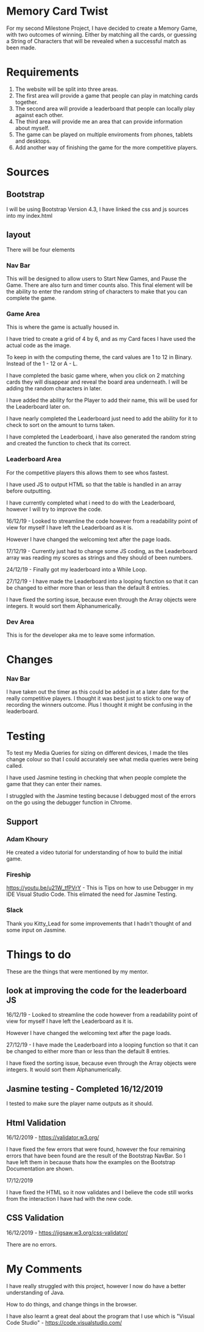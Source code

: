 # Memory Card Twist

For my second Milestone Project, I have decided to create a Memory Game, with two outcomes of winning.
Either by matching all the cards, or guessing a String of Characters that will be revealed when a successful match as been made.

# Requirements

1. The website will be split into three areas.
2. The first area will provide a game that people can play in matching cards together.
3. The second area will provide a leaderboard that people can locally play against each other.
4. The third area will provide me an area that can provide information about myself.
5. The game can be played on multiple enviroments from phones, tablets and desktops.
6. Add another way of finishing the game for the more competitive players.

# Sources

## Bootstrap
I will be using Bootstrap Version 4.3, I have linked the css and js sources into my index.html

## layout
There will be four elements

### Nav Bar
This will be designed to allow users to Start New Games, and Pause the Game.  There are also turn and timer counts also.  This final element will be the ability to enter the random string of characters to make that you can complete the game.

### Game Area
This is where the game is actually housed in.

I have tried to create a grid of 4 by 6, and as my Card faces I have used the actual code as the image.

To keep in with the computing theme, the card values are 1 to 12 in Binary.  Instead of the 1 - 12 or A - L.

I have completed the basic game where, when you click on 2 matching cards they will disappear and reveal the board area underneath.  I will be adding the random characters in later.

I have added the ability for the Player to add their name, this will be used for the Leaderboard later on.

I have nearly completed the Leaderboard just need to add the ability for it to check to sort on the amount to turns taken.

I have completed the Leaderboard, i have also generated the random string and created the function to check that its correct.

### Leaderboard Area
For the competitive players this allows them to see whos fastest.

I have used JS to output HTML so that the table is handled in an array before outputting.
 
I have currently completed what i need to do with the Leaderboard, however I will try to improve the code.

16/12/19 - Looked to streamline the code however from a readability point of view for myself I have left the Leaderboard as it is.

However I have changed the welcoming text after the page loads.

17/12/19 - Currently just had to change some JS coding, as the Leaderboard array was reading my scores as strings and they should of been numbers.

24/12/19 - Finally got my leaderboard into a While Loop.

27/12/19 - I have made the Leaderboard into a looping function so that it can be changed to either more than or less than the default 8 entries.

I have fixed the sorting issue, because even through the Array objects were integers.  It would sort them Alphanumerically.

### Dev Area
This is for the developer aka me to leave some information.

# Changes

### Nav Bar
I have taken out the timer as this could be added in at a later date for the really competitive players.  I thought it was best just to stick to one way of recording the winners outcome.  Plus I thought it might be confusing in the leaderboard.

# Testing
To test my Media Queries for sizing on different devices, I made the tiles change colour so that I could accurately see what media queries were being called.

I have used Jasmine testing in checking that when people complete the game that they can enter their names.

I struggled with the Jasmine testing because I debugged most of the errors on the go using the debugger function in Chrome.

## Support

### Adam Khoury
He created a video tutorial for understanding of how to build the initial game.

### Fireship
https://youtu.be/u21W_tfPVrY - This is Tips on how to use Debugger in my IDE Visual Studio Code.  This elimated the need for Jasmine Testing.

### Slack
Thank you Kitty_Lead for some improvements that I hadn't thought of and some input on Jasmine.

# Things to do
These are the things that were mentioned by my mentor.

## look at improving the code for the leaderboard JS
16/12/19 - Looked to streamline the code however from a readability point of view for myself I have left the Leaderboard as it is.

However I have changed the welcoming text after the page loads.

27/12/19 - I have made the Leaderboard into a looping function so that it can be changed to either more than or less than the default 8 entries.

I have fixed the sorting issue, because even through the Array objects were integers.  It would sort them Alphanumerically.

## Jasmine testing - Completed 16/12/2019
I tested to make sure the player name outputs as it should.

## Html Validation
16/12/2019 - https://validator.w3.org/

I have fixed the few errors that were found, however the four remaining errors that have been found are the result of the Bootstrap NavBar.  So I have left them in because thats how the examples on the Bootstrap Documentation are shown.

17/12/2019 

I have fixed the HTML so it now validates and I believe the code still works from the interaction I have had with the new code.

## CSS Validation
16/12/2019 - https://jigsaw.w3.org/css-validator/

There are no errors.

# My Comments
I have really struggled with this project, however I now do have a better understanding of Java.

How to do things, and change things in the browser.

I have also learnt a great deal about the program that I use which is 
"Visual Code Studio" - https://code.visualstudio.com/
